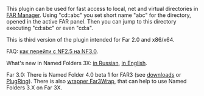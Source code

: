 This plugin can be used for fast access to local, net and virtual  directories in <a href='http://farmanager.com/index.php?l=en'>FAR Manager</a>. Using "cd::abc" you set short name "abc" for the directory, opened in the active FAR panel. Then you can jump to this directory executing "cd:abc" or even "cd:a".

This is third version of the plugin intended for Far 2.0 and x86/x64.

FAQ: <a href='http://code.google.com/p/namedfolders/wiki/WikiUpdateNF25toNF3Xru'>как перейти с NF2.5 на NF3.0</a>.

What's new in Named Folders 3X: [in Russian](NfWhatsnewRus.md), [in English](NfWhatsnewEng.md).

Far 3.0: There is Named Folder 4.0 beta 1 for FAR3 (see <a href='http://code.google.com/p/namedfolders/downloads/list'>downloads</a> or <a href='http://plugring.farmanager.com/plugin.php?l=ru&pid=453'>PlugRing</a>). There is also <a href='http://code.google.com/p/conemu-maximus5/'>wrapper Far3Wrap</a>, that can help to use Named Folders 3.X on Far 3X.
